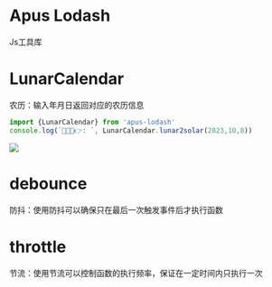 # Apus Lodash

Js工具库


# LunarCalendar

农历：输入年月日返回对应的农历信息

```ts
import {LunarCalendar} from 'apus-lodash'
console.log(`🍍🙏🍍👉: `, LunarCalendar.lunar2solar(2023,10,8))
```

![](https://cdn.jsdelivr.net/gh/wangdongovo/images@img/img/202310081751041.jpg)





# debounce

防抖：使用防抖可以确保只在最后一次触发事件后才执行函数

# throttle

节流：使用节流可以控制函数的执行频率，保证在一定时间内只执行一次